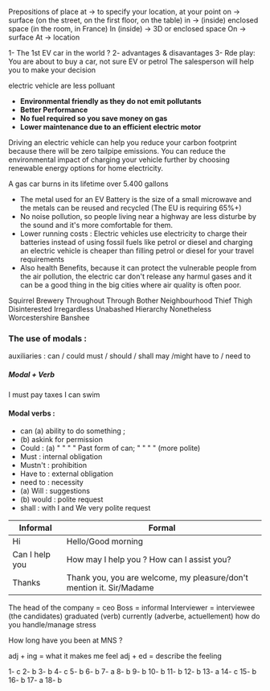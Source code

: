 


Prepositions of place
at -> to specify your location, at your point
on -> surface (on the street, on the first floor, on the table)
in -> (inside) enclosed space (in the room, in France)
In (inside) -> 3D or enclosed space
On -> surface
At -> location


1- The 1st EV car in the world ? 
2- advantages & disavantages
3- Rde play: You are about to buy a car, not sure EV or petrol The salesperson will help you to make your decision


electric vehicle are less polluant 

- **Environmental friendly as they do not emit pollutants**
- **Better Performance**
- **No fuel required so you save money on gas**
- **Lower maintenance due to an efficient electric motor**

Driving an electric vehicle can help you reduce your carbon footprint because there will be zero tailpipe emissions. You can reduce the environmental impact of charging your vehicle further by choosing renewable energy options for home electricity.









A gas car burns in its lifetime over 5.400 gallons

- The metal used for an EV Battery is the size of a small microwave and the metals can be reused and recycled (The EU is requiring 65%+)
- No noise pollution, so people living near a highway are less disturbe by the sound and it's more comfortable for them. 
- Lower running costs : Electric vehicles use electricity to charge their batteries instead of using fossil fuels like petrol or diesel and charging an electric vehicle is cheaper than filling petrol or diesel for your travel requirements
- Also health Benefits, because it can protect the vulnerable people from the air pollution, the electric car don't release any harmul gases and it can be a good thing in the big cities where air quality is often poor.


Squirrel
Brewery
Throughout
Through
Bother
Neighbourhood
Thief
Thigh
Disinterested
Irregardless
Unabashed
Hierarchy
Nonetheless
Worcestershire
Banshee


### The use of modals :
auxiliaries : can / could 
must / should / shall
may /might
have to / need to

##### Modal + Verb
I must pay taxes
I can swim



#### Modal verbs :

- can (a) ability to do something ; 
- (b) askink for permission
- Could : (a) "   "   "    "   Past form of can; "  "  "   " (more polite)
- Must : internal obligation
- Mustn't : prohibition
-  Have to : external obligation
- need to : necessity
- (a) Will : suggestions 
- (b) would : polite request
- shall : with I and We very polite request 



| Informal       | Formal                                                               |
| -------------- | -------------------------------------------------------------------- |
| Hi             | Hello/Good morning                                                   |
| Can I help you | How may I help you ? How can I assist you?                           |
| Thanks         | Thank you, you are welcome, my pleasure/don't mention it. Sir/Madame |

The head of the company = ceo
Boss = informal
Interviewer = interviewee (the candidates)
graduated (verb)
currently (adverbe, actuellement)
how do you handle/manage stress

How long have you been at MNS ?


adj + ing = what it makes me feel
adj + ed = describe the feeling


1- c
2- b
3- b
4- c
5- b
6- b
7- a
8- b
9- b
10- b
11- b
12- b
13- a
14- c
15- b
16- b
17- a 
18- b